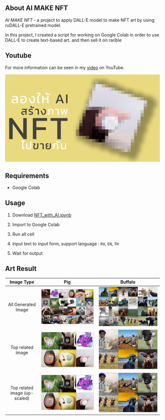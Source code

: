 ## About AI MAKE NFT

_AI MAKE NFT_ - a project to apply DALL-E model to make NFT art by using ruDALL-E pretrained model.

In this project, I created a script for working on Google Colab in order to use DALL-E to create text-based art. and then sell it on rarible

## Youtube

For more information can be seen in my [video]("https://youtu.be/pL4SoZl7-hw") on YouTube.

[![new_thumb](./fig/cover.png)]("https://youtu.be/pL4SoZl7-hw")

## Requirements

- Google Colab

## Usage

1. Download [NFT_with_AI.ipynb]("./NFT_with_AI.ipynb")

2. Import to Google Colab

3. Run all cell

4. Input text to input form, support language : `RU`, `EN`, `TH`

5. Wait for output

## Art Result

|          Image Type           |                        Pig                        |                        Buffalo                        |
| :---------------------------: | :-----------------------------------------------: | :---------------------------------------------------: |
|      All Generated Image      |     ![All Generated Image](./fig/pig_all.png)     |     ![All Generated Image](./fig/buffalo_all.png)     |
|       Top related image       |     ![Top Generated Image](./fig/pig_top.png)     |     ![Top Generated Image](./fig/buffalo_top.png)     |
| Top related image (up-scaled) | ![Top Up-scaled Image](./fig/pig_top_highres.png) | ![Top Up-scaled Image](./fig/buffalo_top_highres.png) |
